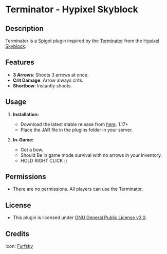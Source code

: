 # Terminator - Hypixel Skyblock

## Description
Terminator is a Spigot plugin inspired by the [Terminator](https://wiki.hypixel.net/Terminator) from the [Hypixel Skyblock](https://wiki.hypixel.net/Main_Page).

## Features
- **3 Arrows**: Shoots 3 arrows at once.
- **Crit Damage**: Arrow always crits.
- **Shortbow**: Instantly shoots.

## Usage
1. **Installation:**
   - Download the latest stable release from [here](https://github.com/VermeilChan/Hyperion/releases/latest). 1.17+
   - Place the JAR file in the plugins folder in your server.

2. **In-Game:**
   - Get a bow.
   - Should Be in game mode survival with no arrows in your inventory.
   - HOLD RIGHT CLICK :)

## Permissions

- There are no permissions. All players can use the Terminator.

## License
- This plugin is licensed under [GNU General Public License v3.0](LICENSE).

## Credits
Icon: [Furfsky](https://furfsky.net/)
